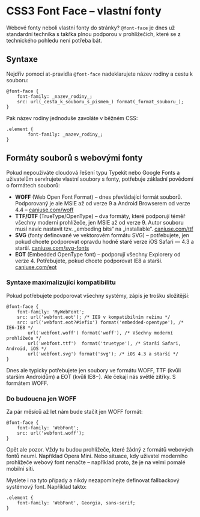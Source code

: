 CSS3 Font Face – vlastní fonty
==============================

Webové fonty neboli vlastní fonty do stránky? `@font-face` je dnes už standardní technika s takřka plnou podporou v prohlížečích, které se z technického pohledu není potřeba bát.

Syntaxe
-------

Nejdřív pomocí at-pravidla `@font-face` nadeklarujete název rodiny a cestu k souboru:

    @font-face {
        font-family: _nazev_rodiny_;
        src: url(_cesta_k_souboru_s_pismem_) format(_format_souboru_);
    }

Pak název rodiny jednoduše zavoláte v běžném CSS:

    .element {
            font-family: _nazev_rodiny_;
    }


Formáty souborů s webovými fonty
--------------------------------

Pokud nepoužíváte cloudová řešení typu Typekit nebo Google Fonts a uživatelům servírujete vlastní soubory s fonty, potřebuje základní povědomí o formátech souborů:

* **WOFF** (Web Open Font Format) – dnes převládající formát souborů. Podporovaný je ale MSIE až od verze 9 a Android Browserem od verze 4.4 – [caniuse.com/woff](http://caniuse.com/woff)
* **TTF/OTF** (TrueType/OpenType) – dva formáty, které podporují téměř všechny moderní prohlížeče, jen MSIE až od verze 9. Autor souboru musí navíc nastavit tzv. „embeding bits“ na „installable“. [caniuse.com/ttf](http://caniuse.com/ttf)
* **SVG** (fonty definované ve vektorovém formátu SVG) – potřebujete, jen pokud chcete podporovat opravdu hodně staré verze iOS Safari — 4.3 a starší. [caniuse.com/svg-fonts](http://caniuse.com/svg-fonts)
* **EOT** (Embedded OpenType font) – podporují všechny Explorery od verze 4. Potřebujete, pokud chcete podporovat IE8 a starší. [caniuse.com/eot](http://caniuse.com/eot)

### Syntaxe maximalizující kompatibilitu

Pokud potřebujete podporovat všechny systémy, zápis je trošku složitější:

    @font-face {
        font-family: 'MyWebFont';
        src: url('webfont.eot'); /* IE9 v kompatibilním režimu */
        src: url('webfont.eot?#iefix') format('embedded-opentype'), /* IE6-IE8 */
            url('webfont.woff') format('woff'), /* Všechny moderní prohlížeče */
            url('webfont.ttf')  format('truetype'), /* Starší Safari, Android, iOS */
            url('webfont.svg') format('svg'); /* iOS 4.3 a starší */
    }

Dnes ale typicky potřebujete jen soubory ve formátu WOFF, TTF (kvůli starším Androidům) a EOT (kvůli IE8−). Ale čekají nás světlé zítřky. S formátem WOFF.

### Do budoucna jen WOFF

Za pár měsíců až let nám bude stačit jen WOFF formát:

    @font-face {
        font-family: 'WebFont';
        src: url('webfont.woff');
    }


Opět ale pozor. Vždy tu budou prohlížeče, které žádný z formátů webových fontů neumí. Například Opera Mini. Nebo situace, kdy uživatel moderního prohlížeče webový font nenačte – například proto, že je na velmi pomalé mobilní síti.

Myslete i na tyto případy a nikdy nezapomínejte definovat fallbackový systémový font. Například takto:

    .element {
        font-family: 'WebFont', Georgia, sans-serif;
    }
